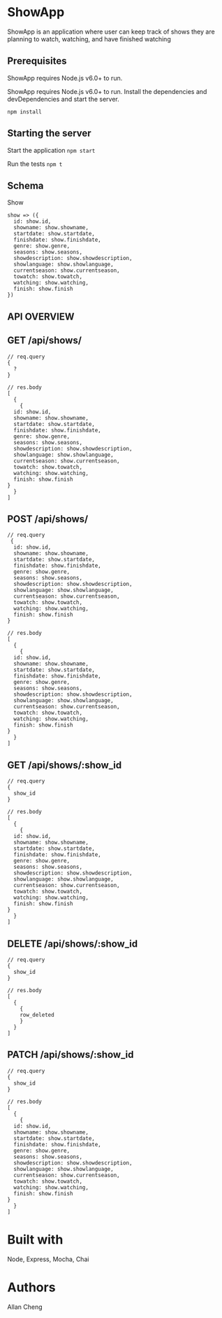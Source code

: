 # ShowApp

ShowApp is an application where user can keep track of shows they are planning to watch, watching, and have finished watching

## Prerequisites

ShowApp requires Node.js v6.0+ to run.

ShowApp requires Node.js v6.0+ to run. Install the dependencies and devDependencies and start the server.

```npm install ```

## Starting the server

Start the application `npm start`


Run the tests `npm t`

##  Schema

Show

```
show => ({
  id: show.id,
  showname: show.showname,
  startdate: show.startdate,
  finishdate: show.finishdate,
  genre: show.genre,
  seasons: show.seasons,
  showdescription: show.showdescription,
  showlanguage: show.showlanguage,
  currentseason: show.currentseason,
  towatch: show.towatch,
  watching: show.watching,
  finish: show.finish
})
```

##  API OVERVIEW

##  GET /api/shows/
```
// req.query
{
  ?
}

// res.body
[
  {
    {
  id: show.id,
  showname: show.showname,
  startdate: show.startdate,
  finishdate: show.finishdate,
  genre: show.genre,
  seasons: show.seasons,
  showdescription: show.showdescription,
  showlanguage: show.showlanguage,
  currentseason: show.currentseason,
  towatch: show.towatch,
  watching: show.watching,
  finish: show.finish
}
  }
]
```

##  POST /api/shows/
```
// req.query
 {
  id: show.id,
  showname: show.showname,
  startdate: show.startdate,
  finishdate: show.finishdate,
  genre: show.genre,
  seasons: show.seasons,
  showdescription: show.showdescription,
  showlanguage: show.showlanguage,
  currentseason: show.currentseason,
  towatch: show.towatch,
  watching: show.watching,
  finish: show.finish
}

// res.body
[
  {
    {
  id: show.id,
  showname: show.showname,
  startdate: show.startdate,
  finishdate: show.finishdate,
  genre: show.genre,
  seasons: show.seasons,
  showdescription: show.showdescription,
  showlanguage: show.showlanguage,
  currentseason: show.currentseason,
  towatch: show.towatch,
  watching: show.watching,
  finish: show.finish
}
  }
]
```

##  GET /api/shows/:show_id
```
// req.query
{
  show_id
}

// res.body
[
  {
    {
  id: show.id,
  showname: show.showname,
  startdate: show.startdate,
  finishdate: show.finishdate,
  genre: show.genre,
  seasons: show.seasons,
  showdescription: show.showdescription,
  showlanguage: show.showlanguage,
  currentseason: show.currentseason,
  towatch: show.towatch,
  watching: show.watching,
  finish: show.finish
}
  }
]
```

##  DELETE /api/shows/:show_id
```
// req.query
{
  show_id
}

// res.body
[
  {
    {
    row_deleted    
    }
  }
]
```

##  PATCH /api/shows/:show_id
```
// req.query
{
  show_id
}

// res.body
[
  {
    {
  id: show.id,
  showname: show.showname,
  startdate: show.startdate,
  finishdate: show.finishdate,
  genre: show.genre,
  seasons: show.seasons,
  showdescription: show.showdescription,
  showlanguage: show.showlanguage,
  currentseason: show.currentseason,
  towatch: show.towatch,
  watching: show.watching,
  finish: show.finish
}
  }
]
```
# Built with

Node, Express, Mocha, Chai

# Authors

Allan Cheng